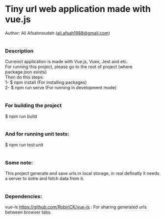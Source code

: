 # Tiny url web application made with vue.js
Author: Ali Afsahnoudeh (ali.afsah1988@gmail.com) 
<br/>
<br/>
### Description
Currenct application is made with Vue.js, Vuex, Jest and etc.<br/>
For running this project, please go to the root of project (where package.json exists)<br/>
Then do this steps: <br/>
1- $ npm install (For installing packages)<br/>
2- $ npm run serve (For running in development mode)<br/>
<br/>
### For building the project
$ npm run build
<br/><br/>
### And for running unit tests:
$ npm run test:unit
<br/>
<br/>
### Some note:
This project generate and save urls in local storage, in real definatly it needs a server to sotre and fetch data from it.
<br/>
<br/>
### Dependencies:
vue-ls https://github.com/RobinCK/vue-ls :
For sharing generated urls between browser tabs.
